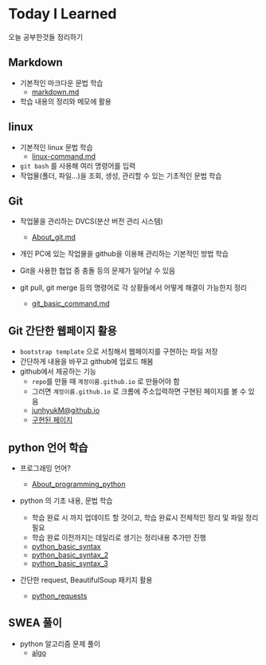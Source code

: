 # Today I Learned

오늘 공부한것들 정리하기

## Markdown

- 기본적인 마크다운 문법 학습
    - [markdown.md](https://github.com/junhyukM/TIL/blob/master/markdown/markdown.md)
- 학습 내용의 정리와 메모에 활용

## linux

- 기본적인 linux 문법 학습
    - [linux-command.md](https://github.com/junhyukM/TIL/blob/master/linux/linux-command.md)
- `git bash` 를 사용해 여러 명령어를 입력
- 작업물(폴더, 파일...)을 조회, 생성, 관리할 수 있는 기초적인 문법 학습

## Git

- 작업물을 관리하는 DVCS(분산 버전 관리 시스템)
    - [About_git.md](https://github.com/junhyukM/TIL/blob/master/git/About_git.md)


- 개인 PC에 있는 작업물을 github을 이용해 관리하는 기본적인 방법 학습
- Git을 사용한 협업 중 충돌 등의 문제가 일어날 수 있음
- git pull, git merge 등의 명령어로 각 상황들에서 어떻게 해결이 가능한지 정리
    - [git_basic_command.md](https://github.com/junhyukM/TIL/blob/master/git/git_basic_command.md)

## Git 간단한 웹페이지 활용
- `bootstrap template` 으로 서칭해서 웹페이지를 구현하는 파일 저장
- 간단하게 내용을 바꾸고 github에 업로드 해봄
- github에서 제공하는 기능
    - `repo`를 만들 때 `계정이름.github.io` 로 만들어야 함
    - 그러면 `계정이름.github.io` 로 크롬에 주소입력하면 구현된 페이지를 볼 수 있음
    - [junhyukM@github.io](https://github.com/junhyukM/junhyukM.github.io)
    - [구현된 페이지](https://junhyukm.github.io/)
    
## python 언어 학습
- 프로그래밍 언어?
    - [About_programming_python](https://github.com/junhyukM/TIL/blob/master/python/About_programming_python.md)
- python 의 기초 내용, 문법 학습
    - 학습 완료 시 까지 업데이트 할 것이고, 학습 완료시 전체적인 정리 및 파일 정리 필요
    - 학습 완료 이전까지는 데일리로 생기는 정리내용 추가만 진행
    - [python_basic_syntax](https://github.com/junhyukM/TIL/blob/master/python/python_basic_syntax.md)
    - [python_basic_syntax_2](https://github.com/junhyukM/TIL/blob/master/python/python_basic_syntax_2.md)
    - [python_basic_syntax_3]()

- 간단한 request, BeautifulSoup 패키지 활용
    - [python_requests](https://github.com/junhyukM/TIL/blob/master/python/python_requests.md)    

## SWEA 풀이
- python 알고리즘 문제 풀이
    - [algo](https://github.com/junhyukM/algo)